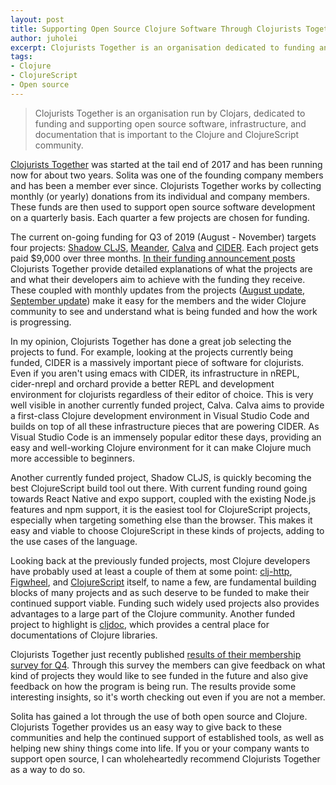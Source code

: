 ```yaml
---
layout: post
title: Supporting Open Source Clojure Software Through Clojurists Together
author: juholei
excerpt: Clojurists Together is an organisation dedicated to funding and supporting Clojure open source software. Here's how it works and what our experience as a member has been like.
tags:
- Clojure
- ClojureScript
- Open source
---
```


> Clojurists Together is an organisation run by Clojars, dedicated to funding and supporting open source software, infrastructure, and documentation that is important to the Clojure and ClojureScript community.

[Clojurists Together](https://www.clojuriststogether.org) was started at the tail end of 2017 and has been running now for about two years. Solita was one of the founding company members and has been a member ever since. Clojurists Together works by collecting monthly (or yearly) donations from its individual and company members. These funds are then used to support open source software development on a quarterly basis. Each quarter a few projects are chosen for funding.

The current on-going funding for Q3 of 2019 (August - November) targets four projects: [Shadow CLJS](http://shadow-cljs.org/), [Meander](https://github.com/noprompt/meander), [Calva](https://github.com/BetterThanTomorrow/calva) and [CIDER](https://cider.mx/). Each project gets paid $9,000 over three months. [In their funding announcement posts](https://www.clojuriststogether.org/news/q3-2019-funding-announcement/) Clojurists Together provide detailed explanations of what the projects are and what their developers aim to achieve with the funding they receive. These coupled with monthly updates from the projects ([August update](https://www.clojuriststogether.org/news/august-2019-monthly-update/), [September update](https://www.clojuriststogether.org/news/september-2019-monthly-update/)) make it easy for the members and the wider Clojure community to see and understand what is being funded and how the work is progressing.

In my opinion, Clojurists Together has done a great job selecting the projects to fund. For example, looking at the projects currently being funded, CIDER is a massively important piece of software for clojurists. Even if you aren't using emacs with CIDER, its infrastructure in nREPL, cider-nrepl and orchard provide a better REPL and development environment for clojurists regardless of their editor of choice. This is very well visible in another currently funded project, Calva. Calva aims to provide a first-class Clojure development environment in Visual Studio Code and builds on top of all these infrastructure pieces that are powering CIDER. As Visual Studio Code is an immensely popular editor these days, providing an easy and well-working Clojure environment for it can make Clojure much more accessible to beginners.

Another currently funded project, Shadow CLJS, is quickly becoming the best ClojureScript build tool out there. With current funding round going towards React Native and expo support, coupled with the existing Node.js features and npm support, it is the easiest tool for ClojureScript projects, especially when targeting something else than the browser. This makes it easy and viable to choose ClojureScript in these kinds of projects, adding to the use cases of the language.

Looking back at the previously funded projects, most Clojure developers have probably used at least a couple of them at some point: [clj-http](https://github.com/dakrone/clj-http), [Figwheel](https://figwheel.org), and  [ClojureScript](https://clojurescript.org) itself, to name a few, are fundamental building blocks of many projects and as such deserve to be funded to make their continued support viable. Funding such widely used projects also provides advantages to a large part of the Clojure community. Another funded project to highlight is [cljdoc](https://cljdoc.org), which provides a central place for documentations of Clojure libraries.

Clojurists Together just recently published [results of their membership survey for Q4](https://www.clojuriststogether.org/news/q4-2019-survey-results/). Through this survey the members can give feedback on what kind of projects they would like to see funded in the future and also give feedback on how the program is being run. The results provide some interesting insights, so it's worth checking out even if you are not a member.

Solita has gained a lot through the use of both open source and Clojure. Clojurists Together provides us an easy way to give back to these communities and help the continued support of established tools, as well as helping new shiny things come into life. If you or your company wants to support open source, I can wholeheartedly recommend Clojurists Together as a way to do so.
